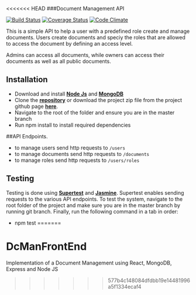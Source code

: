 <<<<<<< HEAD
###Document Management API

[![Build Status](https://travis-ci.org/andela-ekupara/dcman.svg?branch=master)](https://travis-ci.org/andela-ekupara/dcman)
[![Coverage Status](https://coveralls.io/repos/github/andela-ekupara/dcman/badge.svg?branch=master)](https://coveralls.io/github/andela-ekupara/dcman?branch=master)
[![Code Climate](https://codeclimate.com/github/andela-ekupara/dcman/badges/gpa.svg)](https://codeclimate.com/github/andela-ekupara/dcman)

This is a simple API to help a user with a predefined role create and manage documents. Users create documents and speciy the roles that are allowed to access the document by defining an access level. 

Admins can access all documents, while owners can access their documents as well as all public documents.

## Installation
  - Download and install [**Node Js**](https://nodejs.org/en/download/) and [**MongoDB**](https://www.mongodb.org/downloads#production)
  - Clone the [**repository**](https://github.com/andela-ekupara/dcman.git) or download the project zip file from the project github page [**here**](https://github.com/andela-ekupara/dcman). 
  - Navigate to the root of the folder and ensure you are in the master branch
  - Run npm install to install required dependencies
  
##API Endpoints.
  - to manage users send http requests to ``/users``
  - to manage documents send http requests to ``/documents``
  - to manage roles send http requests to ``/users/roles``

## Testing
Testing is done using [**Supertest**](https://www.npmjs.com/package/supertest) and [**Jasmine**](https://www.npmjs.com/package/jasmine). Supertest enables sending requests to the various API endpoints. To test the system, navigate to the root folder of the project and make sure you are in the master branch by running git branch. Finally, run the following command in a tab in order:

  - npm test
=======
# DcManFrontEnd
Implementation of a Document Management using React, MongoDB, Express and Node JS
>>>>>>> 577b4c148084dfdbb19e14481996a5f1334ecaf4
